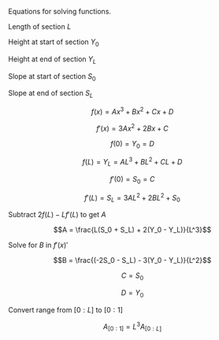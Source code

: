 Equations for solving functions.

Length of section $L$

Height at start of section $Y_0$

Height at end of section $Y_L$

Slope at start of section $S_0$

Slope at end of section $S_L$


$$f(x) = Ax^3 + Bx^2 + Cx + D$$

$$f'(x) = 3Ax^2 + 2Bx + C$$

$$f(0) = Y_0 = D$$

$$f(L) = Y_L = AL^3 + BL^2 + CL + D$$

$$f'(0) = S_0 = C$$

$$f'(L) = S_L = 3AL^2 + 2BL^2 + S_0$$


Subtract $2f(L) - Lf'(L)$ to get $A$

$$A = \frac{L(S_0 + S_L) + 2(Y_0 - Y_L)}{L^3}$$

Solve for $B$ in $f'(x)'$

$$B = \frac{(-2S_0 - S_L) - 3(Y_0 - Y_L)}{L^2}$$

$$C = S_0$$

$$D = Y_0$$


Convert range from $[0:L]$ to $[0:1]$

$$A_{[0:1]} = L^3A_{[0:L]}$$


